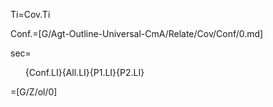 Ti=Cov.Ti

Conf.=[G/Agt-Outline-Universal-CmA/Relate/Cov/Conf/0.md]

sec=<ol>{Conf.LI}{All.LI}{P1.LI}{P2.LI}</ol>

=[G/Z/ol/0]
